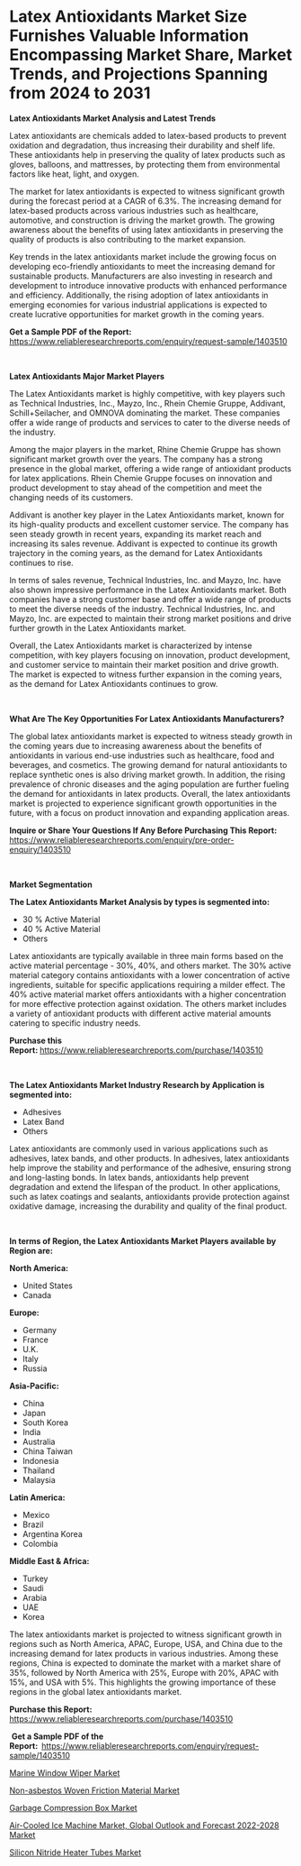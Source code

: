<p><h1>Latex Antioxidants Market Size Furnishes Valuable Information Encompassing Market Share, Market Trends, and Projections Spanning from 2024 to 2031</h1></p><p><strong>Latex Antioxidants Market Analysis and Latest Trends</strong></p>
<p><p>Latex antioxidants are chemicals added to latex-based products to prevent oxidation and degradation, thus increasing their durability and shelf life. These antioxidants help in preserving the quality of latex products such as gloves, balloons, and mattresses, by protecting them from environmental factors like heat, light, and oxygen.</p><p>The market for latex antioxidants is expected to witness significant growth during the forecast period at a CAGR of 6.3%. The increasing demand for latex-based products across various industries such as healthcare, automotive, and construction is driving the market growth. The growing awareness about the benefits of using latex antioxidants in preserving the quality of products is also contributing to the market expansion.</p><p>Key trends in the latex antioxidants market include the growing focus on developing eco-friendly antioxidants to meet the increasing demand for sustainable products. Manufacturers are also investing in research and development to introduce innovative products with enhanced performance and efficiency. Additionally, the rising adoption of latex antioxidants in emerging economies for various industrial applications is expected to create lucrative opportunities for market growth in the coming years.</p></p>
<p><strong>Get a Sample PDF of the Report:&nbsp;</strong> <a href="https://www.reliableresearchreports.com/enquiry/request-sample/1403510">https://www.reliableresearchreports.com/enquiry/request-sample/1403510</a></p>
<p>&nbsp;</p>
<p><strong>Latex Antioxidants Major Market Players</strong></p>
<p><p>The Latex Antioxidants market is highly competitive, with key players such as Technical Industries, Inc., Mayzo, Inc., Rhein Chemie Gruppe, Addivant, Schill+Seilacher, and OMNOVA dominating the market. These companies offer a wide range of products and services to cater to the diverse needs of the industry.</p><p>Among the major players in the market, Rhine Chemie Gruppe has shown significant market growth over the years. The company has a strong presence in the global market, offering a wide range of antioxidant products for latex applications. Rhein Chemie Gruppe focuses on innovation and product development to stay ahead of the competition and meet the changing needs of its customers.</p><p>Addivant is another key player in the Latex Antioxidants market, known for its high-quality products and excellent customer service. The company has seen steady growth in recent years, expanding its market reach and increasing its sales revenue. Addivant is expected to continue its growth trajectory in the coming years, as the demand for Latex Antioxidants continues to rise.</p><p>In terms of sales revenue, Technical Industries, Inc. and Mayzo, Inc. have also shown impressive performance in the Latex Antioxidants market. Both companies have a strong customer base and offer a wide range of products to meet the diverse needs of the industry. Technical Industries, Inc. and Mayzo, Inc. are expected to maintain their strong market positions and drive further growth in the Latex Antioxidants market. </p><p>Overall, the Latex Antioxidants market is characterized by intense competition, with key players focusing on innovation, product development, and customer service to maintain their market position and drive growth. The market is expected to witness further expansion in the coming years, as the demand for Latex Antioxidants continues to grow.</p></p>
<p>&nbsp;</p>
<p><strong>What Are The Key Opportunities For Latex Antioxidants Manufacturers?</strong></p>
<p><p>The global latex antioxidants market is expected to witness steady growth in the coming years due to increasing awareness about the benefits of antioxidants in various end-use industries such as healthcare, food and beverages, and cosmetics. The growing demand for natural antioxidants to replace synthetic ones is also driving market growth. In addition, the rising prevalence of chronic diseases and the aging population are further fueling the demand for antioxidants in latex products. Overall, the latex antioxidants market is projected to experience significant growth opportunities in the future, with a focus on product innovation and expanding application areas.</p></p>
<p><strong>Inquire or Share Your Questions If Any Before Purchasing This Report:</strong> <a href="https://www.reliableresearchreports.com/enquiry/pre-order-enquiry/1403510">https://www.reliableresearchreports.com/enquiry/pre-order-enquiry/1403510</a></p>
<p>&nbsp;</p>
<p><strong>Market Segmentation</strong></p>
<p><strong>The Latex Antioxidants Market Analysis by types is segmented into:</strong></p>
<p><ul><li>30 % Active Material</li><li>40 % Active Material</li><li>Others</li></ul></p>
<p><p>Latex antioxidants are typically available in three main forms based on the active material percentage - 30%, 40%, and others market. The 30% active material category contains antioxidants with a lower concentration of active ingredients, suitable for specific applications requiring a milder effect. The 40% active material market offers antioxidants with a higher concentration for more effective protection against oxidation. The others market includes a variety of antioxidant products with different active material amounts catering to specific industry needs.</p></p>
<p><strong>Purchase this Report:&nbsp;</strong><a href="https://www.reliableresearchreports.com/purchase/1403510">https://www.reliableresearchreports.com/purchase/1403510</a></p>
<p>&nbsp;</p>
<p><strong>The Latex Antioxidants Market Industry Research by Application is segmented into:</strong></p>
<p><ul><li>Adhesives</li><li>Latex Band</li><li>Others</li></ul></p>
<p><p>Latex antioxidants are commonly used in various applications such as adhesives, latex bands, and other products. In adhesives, latex antioxidants help improve the stability and performance of the adhesive, ensuring strong and long-lasting bonds. In latex bands, antioxidants help prevent degradation and extend the lifespan of the product. In other applications, such as latex coatings and sealants, antioxidants provide protection against oxidative damage, increasing the durability and quality of the final product.</p></p>
<p>&nbsp;</p>
<p><strong>In terms of Region, the Latex Antioxidants Market Players available by Region are:</strong></p>
<p>
    <p> <strong> North America: </strong>
        <ul>
            <li>United States</li>
            <li>Canada</li>
        </ul>
        </p> 
    <p> <strong> Europe: </strong>
        <ul>
            <li>Germany</li>
            <li>France</li>
            <li>U.K.</li>
            <li>Italy</li>
            <li>Russia</li>
        </ul>
        </p> 
    <p> <strong> Asia-Pacific: </strong>
        <ul>
            <li>China</li>
            <li>Japan</li>
            <li>South Korea</li>
            <li>India</li>
            <li>Australia</li>
            <li>China Taiwan</li>
            <li>Indonesia</li>
            <li>Thailand</li>
            <li>Malaysia</li>
        </ul>
        </p> 
    <p> <strong> Latin America: </strong>
        <ul>
            <li>Mexico</li>
            <li>Brazil</li>
            <li>Argentina Korea</li>
            <li>Colombia</li>
        </ul>
        </p> 
    <p> <strong> Middle East & Africa: </strong>
        <ul>
            <li>Turkey</li>
            <li>Saudi</li>
            <li>Arabia</li>
            <li>UAE</li>
            <li>Korea</li>
        </ul>
    </p>
    </p>
<p><p>The latex antioxidants market is projected to witness significant growth in regions such as North America, APAC, Europe, USA, and China due to the increasing demand for latex products in various industries. Among these regions, China is expected to dominate the market with a market share of 35%, followed by North America with 25%, Europe with 20%, APAC with 15%, and USA with 5%. This highlights the growing importance of these regions in the global latex antioxidants market.</p></p>
<p><strong>Purchase this Report: </strong><a href="https://www.reliableresearchreports.com/purchase/1403510">https://www.reliableresearchreports.com/purchase/1403510</a></p>
<p>&nbsp;<strong>Get a Sample PDF of the Report:&nbsp;&nbsp;</strong><a href="https://www.reliableresearchreports.com/enquiry/request-sample/1403510">https://www.reliableresearchreports.com/enquiry/request-sample/1403510</a></p>
<p><strong></strong></p>
<p><p><a href="https://view.publitas.com/reportprime-1/marine-window-wiper-market-insights-market-players-and-forecast-till-2031/">Marine Window Wiper Market</a></p><p><a href="https://github.com/elizabethdagraca/Market-Research-Report-List-2/blob/main/non-asbestos-woven-friction-material-market.md">Non-asbestos Woven Friction Material Market</a></p><p><a href="https://github.com/santosh758595/Market-Research-Report-List-3/blob/main/garbage-compression-box-market.md">Garbage Compression Box Market</a></p><p><a href="https://fearless-okapi-6c8.notion.site/Air-Cooled-Ice-Machine-Market-Global-Outlook-and-Forecast-2022-2028-Market-Size-Furnishes-Valuable--05002fcf75b3484b8f620162f4471014">Air-Cooled Ice Machine Market, Global Outlook and Forecast 2022-2028 Market</a></p><p><a href="https://view.publitas.com/reportprime-1/silicon-nitride-heater-tubes-market-size-growth-and-forecast-from-2024-2031/">Silicon Nitride Heater Tubes Market</a></p></p>